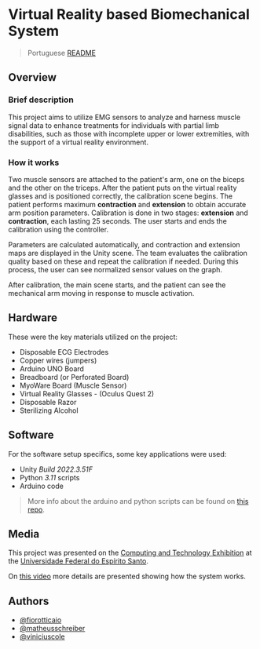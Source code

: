 # Virtual Reality based Biomechanical System

> Portuguese [README](README.br.md)

## Overview

### Brief description

This project aims to utilize EMG sensors to analyze and harness muscle signal data to enhance treatments for individuals with partial limb disabilities, such as those with incomplete upper or lower extremities, with the support of a virtual reality environment.

### How it works

Two muscle sensors are attached to the patient's arm, one on the biceps and the other on the triceps. After the patient puts on the virtual reality glasses and is positioned correctly, the calibration scene begins. The patient performs maximum **contraction** and **extension** to obtain accurate arm position parameters. Calibration is done in two stages: **extension** and **contraction**, each lasting 25 seconds. The user starts and ends the calibration using the controller.

Parameters are calculated automatically, and contraction and extension maps are displayed in the Unity scene. The team evaluates the calibration quality based on these and repeat the calibration if needed. During this process, the user can see normalized sensor values on the graph.

After calibration, the main scene starts, and the patient can see the mechanical arm moving in response to muscle activation.

## Hardware

These were the key materials utilized on the project:

- Disposable ECG Electrodes
- Copper wires (jumpers)
- Arduino UNO Board
- Breadboard (or Perforated Board)
- MyoWare Board (Muscle Sensor)
- Virtual Reality Glasses - (Oculus Quest 2)
- Disposable Razor
- Sterilizing Alcohol

## Software

For the software setup specifics, some key applications were used:

- Unity *Build 2022.3.51F*
- Python *3.11* scripts 
- Arduino code

> More info about the arduino and python scripts can be found on [this repo](https://github.com/fiorotticaio/Hardware-and-auxiliary-codes-for-the-biomechanical-system).

## Media

This project was presented on the [Computing and Technology Exhibition](https://computacao-ufes.github.io/mostra/pic2_EC_20241.html) at the [Universidade Federal do Espírito Santo](ufes.br).

On [this video](https://youtu.be/uEduPgnbO7c) more details are presented showing how the system works.

## Authors

- [@fiorotticaio](https://github.com/fiorotticaio)
- [@matheusschreiber](https://github.com/matheusschreiber)
- [@viniciuscole](https://github.com/viniciuscole)
